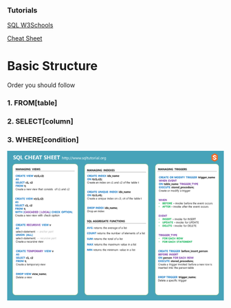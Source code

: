 ### Tutorials
[SQL W3Schools](https://www.w3schools.com/sql/default.asp)

[Cheat Sheet](https://www.sqltutorial.org/sql-cheat-sheet/)

# Basic Structure
Order you should follow

### 1. FROM[table]

### 2. SELECT[column]

### 3. WHERE[condition]


![CheatSheet](SQL_Cheat_Sheet.png)